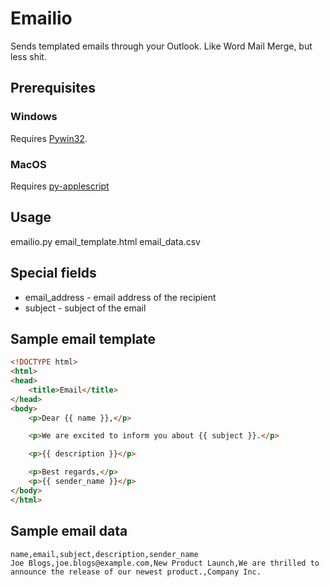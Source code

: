 # Emailio

Sends templated emails through your Outlook. Like Word Mail Merge, but less shit.

## Prerequisites

### Windows

Requires [Pywin32](https://pypi.org/project/pywin32/).

### MacOS

Requires [py-applescript](https://pypi.org/project/py-applescript/)

## Usage

emailio.py email_template.html email_data.csv

## Special fields

* email_address - email address of the recipient
* subject - subject of the email

## Sample email template

```html
<!DOCTYPE html>
<html>
<head>
    <title>Email</title>
</head>
<body>
    <p>Dear {{ name }},</p>

    <p>We are excited to inform you about {{ subject }}.</p>

    <p>{{ description }}</p>

    <p>Best regards,</p>
    <p>{{ sender_name }}</p>
</body>
</html>
```
## Sample email data

```csv
name,email,subject,description,sender_name
Joe Blogs,joe.blogs@example.com,New Product Launch,We are thrilled to announce the release of our newest product.,Company Inc.
```
